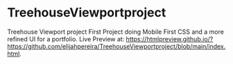# TreehouseViewportproject
  Treehouse Viewport project
First Project doing Mobile First CSS and a more refined UI for a portfolio.
Live Preview at: https://htmlpreview.github.io/?https://github.com/elijahpereira/TreehouseViewportproject/blob/main/index.html.
